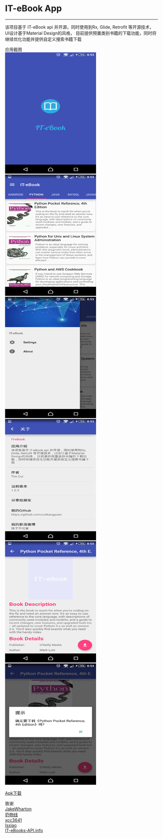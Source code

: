 # IT-eBook App

------

该项目基于 IT-eBook api 并开源，同时使用到Rx, Glide, Retrofit 等开源技术，UI设计基于Material Design的风格， 目前提供预置类别书籍的下载功能，同时将继续优化功能并提供自定义搜索书籍下载

应用截图<br/>
<img src="./images/1.png" width="300" height="400"/>
<img src="./images/2.png" width="300" height="400"/>
<img src="./images/3.png" width="300" height="400"/>
<img src="./images/4.png" width="300" height="400"/>
<img src="./images/5.png" width="300" height="400"/>
<img src="./images/6.png" width="300" height="400"/>


[Apk下载](http://fir.im/41ud)


致谢<br/>
[JakeWharton](https://github.com/JakeWharton)<br/>
[扔物线](https://github.com/rengwuxian)<br/>
[xcc3641](https://github.com/xcc3641)<br/>
[lsxiao](https://github.com/lsxiao)<br/>
[IT-eBooks-API.info](http://it-ebooks-api.info/)<br/>


